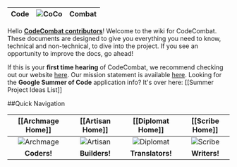|Code| ![CoCo](http://codecombat.com/images/pages/base/logo.png) |Combat|
|:--:| :------------------------------------------------------------------: |:--:|

Hello [**CodeCombat contributors**](http://codecombat.com/contribute)! Welcome to the wiki for CodeCombat. These documents are designed to give you everything you need to know, technical and non-technical, to dive into the project. If you see an opportunity to improve the docs, go ahead!  

If this is your **first time hearing** of CodeCombat, we recommend checking out our website [here](codecombat.com).  Our mission statement is available [here](https://github.com/codecombat/codecombat/wiki/Mission-statement).  Looking for the **Google Summer of Code** application info? It's over here: [[Summer Project Ideas List]]

##Quick Navigation

| [[Archmage Home]] | [[Artisan Home]]  | [[Diplomat Home]] |  [[Scribe Home]]  |
| :---------------: | :---------------: | :---------------: | :---------------: |
| ![Archmage](http://codecombat.com/images/pages/contribute/tile_archmage.png)                     | ![Artisan](http://codecombat.com/images/pages/contribute/tile_artisan.png)                       | ![Diplomat](http://codecombat.com/images/pages/contribute/tile_diplomat.png)                     | ![Scribe](http://codecombat.com/images/pages/contribute/tile_scribe.png) |
|    **Coders!**    |   **Builders!**   |  **Translators!** |    **Writers!**   |